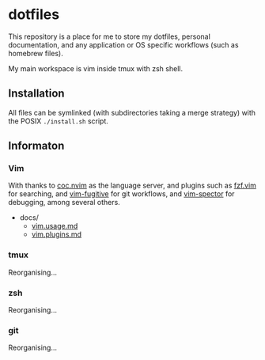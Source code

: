 # dotfiles

This repository is a place for me to store my dotfiles, personal documentation, and any application or OS specific workflows (such as homebrew files).

My main workspace is vim inside tmux with zsh shell.

## Installation

All files can be symlinked (with subdirectories taking a merge strategy) with the POSIX `./install.sh` script.

## Informaton

### Vim

With thanks to [coc.nvim](https://github.com/neoclide/coc.nvim) as the language server, and plugins such as [fzf.vim](https://github.com/junegunn/fzf.vim) for searching, and [vim-fugitive](https://github.com/tpope/vim-fugitive) for git workflows, and [vim-spector](https://github.com/puremourning/vimspector) for debugging, among several others.

* docs/
  * [vim.usage.md](./docs/vim.usage.md)
  * [vim.plugins.md](./docs/vim.plugins.md)

### tmux

Reorganising...

### zsh

Reorganising...

### git

Reorganising...

